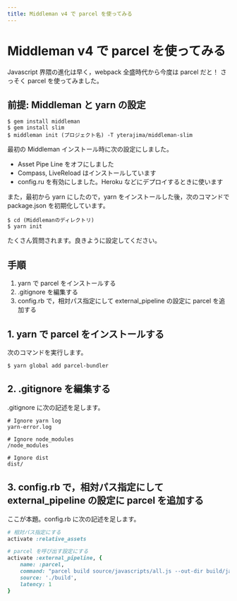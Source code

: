 ```yaml
---
title: Middleman v4 で parcel を使ってみる
---
```

# Middleman v4 で parcel を使ってみる

Javascript 界隈の進化は早く，webpack 全盛時代から今度は parcel だと！ さっそく parcel を使ってみました。

## 前提: Middleman と yarn の設定

```
$ gem install middleman
$ gem install slim
$ middleman init (プロジェクト名) -T yterajima/middleman-slim
```

最初の Middleman インストール時に次の設定にしました。

* Asset Pipe Line をオフにしました
* Compass, LiveReload はインストールしています
* config.ru を有効にしました。Heroku などにデプロイするときに使います

また，最初から yarn にしたので，yarn をインストールした後，次のコマンドで package.json を初期化しています。

```
$ cd (Middlemanのディレクトリ)
$ yarn init
```

たくさん質問されます。良きように設定してください。

## 手順

1. yarn で parcel をインストールする
2. .gitignore を編集する
3. config.rb で，相対パス指定にして external_pipeline の設定に parcel を追加する

## 1. yarn で parcel をインストールする

次のコマンドを実行します。

```
$ yarn global add parcel-bundler
```

## 2. .gitignore を編集する

.gitignore に次の記述を足します。

```
# Ignore yarn log
yarn-error.log

# Ignore node_modules
/node_modules

# Ignore dist
dist/
```

## 3. config.rb で，相対パス指定にして external_pipeline の設定に parcel を追加する

ここが本題。config.rb に次の記述を足します。

```ruby
# 相対パス指定にする
activate :relative_assets

# parcel を呼び出す設定にする
activate :external_pipeline, {
	name: :parcel,
	command: "parcel build source/javascripts/all.js --out-dir build/javascripts/",
	source: './build',
	latency: 1
}
```

